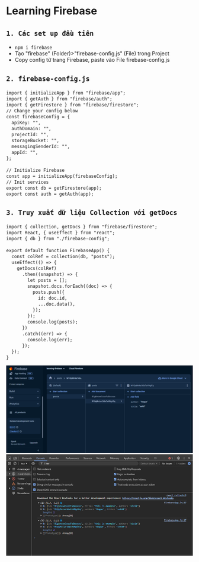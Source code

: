 # Learning Firebase

## `1. Các set up đầu tiên `

- `npm i firebase`
- Tạo "firebase" (Folder)>"firebase-config.js" (File) trong Project
- Copy config từ trang Firebase, paste vào File firebase-config.js

## `2. firebase-config.js`

```
import { initializeApp } from "firebase/app";
import { getAuth } from "firebase/auth";
import { getFirestore } from "firebase/firestore";
// Change your config below
const firebaseConfig = {
  apiKey: "",
  authDomain: "",
  projectId: "",
  storageBucket: "",
  messagingSenderId: "",
  appId: "",
};

// Initialize Firebase
const app = initializeApp(firebaseConfig);
// Init services
export const db = getFirestore(app);
export const auth = getAuth(app);

```

## `3. Truy xuất dữ liệu Collection với getDocs`

```
import { collection, getDocs } from "firebase/firestore";
import React, { useEffect } from "react";
import { db } from "./firebase-config";

export default function FirebaseApp() {
  const colRef = collection(db, "posts");
  useEffect(() => {
    getDocs(colRef)
      .then((snapshot) => {
        let posts = [];
        snapshot.docs.forEach((doc) => {
          posts.push({
            id: doc.id,
            ...doc.data(),
          });
        });
        console.log(posts);
      })
      .catch((err) => {
        console.log(err);
      });
  });
}
```

![.](assets/1.PNG)
![.](assets/2.PNG)

<!-- ### `1. Run các Service`
+ BlogService (port: 9092)
+ UserService (port: 9091)
+ AuthenticationService
+ ApiGateway (port: 9090)
+ ![.](demo-images/ktpm.png) -->
